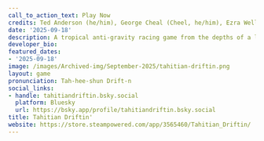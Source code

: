 ```yaml
---
call_to_action_text: Play Now
credits: Ted Anderson (he/him), George Cheal (Cheel, he/him), Ezra Weller (Ehz-rah Well-er, he/him)
date: '2025-09-18'
description: A tropical anti-gravity racing game from the depths of a long-lost arcade cabinet that will have you cruising through lush, remote Polynesian islands with a draft-based boost system that fosters tight-knit competition between players
developer_bio: 
featured_dates:
- '2025-09-18'
image: /images/Archived-img/September-2025/tahitian-driftin.png
layout: game
pronunciation: Tah-hee-shun Drift-n
social_links:
- handle: tahitiandriftin.bsky.social
  platform: Bluesky
  url: https://bsky.app/profile/tahitiandriftin.bsky.social
title: Tahitian Driftin'
website: https://store.steampowered.com/app/3565460/Tahitian_Driftin/
---
```

